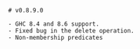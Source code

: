 	# v0.8.9.0

	- GHC 8.4 and 8.6 support.
	- Fixed bug in the delete operation.
	- Non-membership predicates
